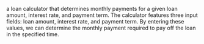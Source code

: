  a loan calculator that determines monthly payments for a given loan amount, interest rate, and payment term. The calculator features three input fields: loan amount,
 interest rate, and payment term. By entering these values,
 we can determine the monthly payment required to pay off the loan in the specified time.
